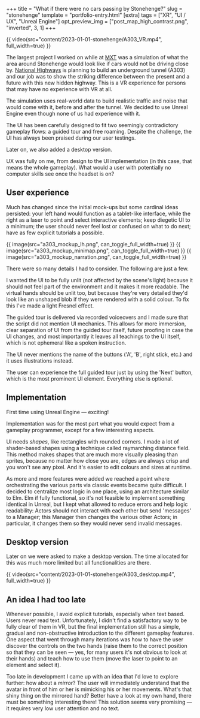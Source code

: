 +++
title = "What if there were no cars passing by Stonehenge?"
slug = "stonehenge"
template = "portfolio-entry.html"
[extra]
tags = ["XR", "UI / UX", "Unreal Engine"]
opt_preview_img = ["post_map_high_contrast.png", "inverted", 3, 1]
+++

{{ video(src="content/2023-01-01-stonehenge/A303_VR.mp4", full_width=true) }}

The largest project I worked on while at [MXT](https://mxt.co.uk/) was a simulation of what the area around Stonehenge would look like if cars would not be driving close by. [National Highways](https://nationalhighways.co.uk/) is planning to build an underground tunnel (A303) and our job was to show the striking difference between the present and a future with this new hidden highway. This is a VR experience for persons that may have no experience with VR at all.

The simulation uses real-world data to build realistic traffic and noise that would come with it, before and after the tunnel. We decided to use Unreal Engine even though none of us had experience with it.

The UI has been carefully designed to fit two seemingly contradictory gameplay flows: a guided tour and free roaming. Despite the challenge, the UI has always been praised during our user testings.

Later on, we also added a desktop version.

UX was fully on me, from design to the UI implementation (in this case, that means the whole gameplay). What would a user with potentially no computer skills see once the headset is on?

## User experience

Much has changed since the initial mock-ups but some cardinal ideas persisted: your left hand would function as a tablet-like interface, while the right as a laser to point and select interactive elements; keep diegetic UI to a minimum; the user should never feel lost or confused on what to do next; have as few explicit tutorials a possible.

{{ image(src="a303_mockup_lh.png", can_toggle_full_width=true) }}
{{ image(src="a303_mockup_minimap.png", can_toggle_full_width=true) }}
{{ image(src="a303_mockup_narration.png", can_toggle_full_width=true) }}

There were so many details I had to consider. The following are just a few.

I wanted the UI to be fully unlit (not affected by the scene's light) because it should not feel part of the environment and it makes it more readable. The virtual hands should be unlit too, but because they're very detailed they'd look like an unshaped blob if they were rendered with a solid colour. To fix this I've made a light Fresnel effect.

The guided tour is delivered via recorded voiceovers and I made sure that the script did not mention UI mechanics. This allows for more immersion, clear separation of UI from the guided tour itself, future proofing in case the UI changes, and most importantly it leaves all teachings to the UI itself, which is not ephemeral like a spoken instruction.

The UI never mentions the name of the buttons ('A', 'B', right stick, etc.) and it uses illustrations instead.

The user can experience the full guided tour just by using the 'Next' button, which is the most prominent UI element. Everything else is optional.

## Implementation

First time using Unreal Engine — exciting!

Implementation was for the most part what you would expect from a gameplay programmer, except for a few interesting aspects.

UI needs _shapes_, like rectangles with rounded corners. I made a lot of shader-based shapes using a technique called raymarching distance field. This method makes shapes that are much more visually pleasing than sprites, because no matter how close you are, edges are always crisp and you won't see any pixel. And it's easier to edit colours and sizes at runtime.

As more and more features were added we reached a point where orchestrating the various parts via classic events became quite difficult. I decided to centralize most logic in one place, using an architecture similar to Elm. Elm if fully functional, so it's not feasible to implement something identical in Unreal, but I kept what allowed to reduce errors and help logic readability: Actors should not interact with each other but send 'messages' to a Manager; this Manager then changes the various other Actors; in particular, it changes them so they would never send invalid messages.

## Desktop version

Later on we were asked to make a desktop version. The time allocated for this was much more limited but all functionalities are there.

{{ video(src="content/2023-01-01-stonehenge/A303_desktop.mp4", full_width=true) }}

## An idea I had too late

Whenever possible, I avoid explicit tutorials, especially when text based. Users never read text. Unfortunately, I didn't find a satisfactory way to be fully clear of them in VR, but the final implementation still has a simple, gradual and non-obstructive introduction to the different gameplay features. One aspect that went through many iterations was how to have the user discover the controls on the two hands (raise them to the correct position so that they can be seen — yes, for many users it's not obvious to look at their hands) and teach how to use them (move the laser to point to an element and select it).

Too late in development I came up with an idea that I'd love to explore further: how about a *mirror*? The user will immediately understand that the avatar in front of him or her is mimicking his or her movements. What's that shiny thing on the mirrored hand? Better have a look at my own hand, there must be something interesting there! This solution seems very promising — it requires very low user attention and no text.
